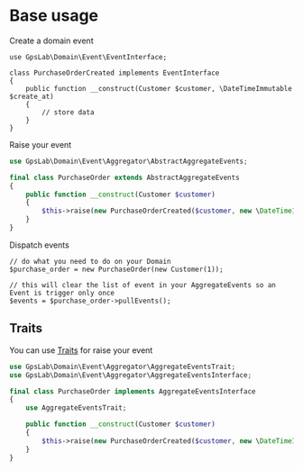 Base usage
==========

Create a domain event

```
use GpsLab\Domain\Event\EventInterface;

class PurchaseOrderCreated implements EventInterface
{
    public function __construct(Customer $customer, \DateTimeImmutable $create_at)
    {
        // store data
    }
}
```

Raise your event

```php
use GpsLab\Domain\Event\Aggregator\AbstractAggregateEvents;

final class PurchaseOrder extends AbstractAggregateEvents
{
    public function __construct(Customer $customer)
    {
        $this->raise(new PurchaseOrderCreated($customer, new \DateTimeImmutable()));
    }
}
```

Dispatch events

```
// do what you need to do on your Domain
$purchase_order = new PurchaseOrder(new Customer(1));

// this will clear the list of event in your AggregateEvents so an Event is trigger only once
$events = $purchase_order->pullEvents();
```

## Traits

You can use [Traits](http://php.net/manual/en/language.oop5.traits.php) for raise your event

```php
use GpsLab\Domain\Event\Aggregator\AggregateEventsTrait;
use GpsLab\Domain\Event\Aggregator\AggregateEventsInterface;

final class PurchaseOrder implements AggregateEventsInterface
{
    use AggregateEventsTrait;

    public function __construct(Customer $customer)
    {
        $this->raise(new PurchaseOrderCreated($customer, new \DateTimeImmutable()));
    }
}
```
